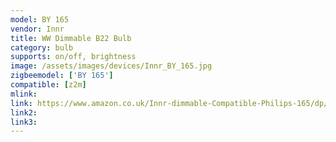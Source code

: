 ```yaml
---
model: BY 165
vendor: Innr
title: WW Dimmable B22 Bulb
category: bulb
supports: on/off, brightness
image: /assets/images/devices/Innr_BY_165.jpg
zigbeemodel: ['BY 165']
compatible: [z2m]
mlink: 
link: https://www.amazon.co.uk/Innr-dimmable-Compatible-Philips-165/dp/B01MR92SN0
link2: 
link3: 
---
```

